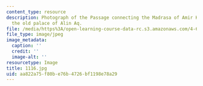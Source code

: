 ```yaml
---
content_type: resource
description: Photograph of the Passage connecting the Madrasa of Amir Khayerbak to
  the old palace of Alin Aq.
file: /media/https%3A/open-learning-course-data-rc.s3.amazonaws.com/4-615-the-architecture-of-cairo-spring-2002/aa822a75f80be76b4726bf1198e78a29_1116.jpg
file_type: image/jpeg
image_metadata:
  caption: ''
  credit: ''
  image-alt: ''
resourcetype: Image
title: 1116.jpg
uid: aa822a75-f80b-e76b-4726-bf1198e78a29
---
```

